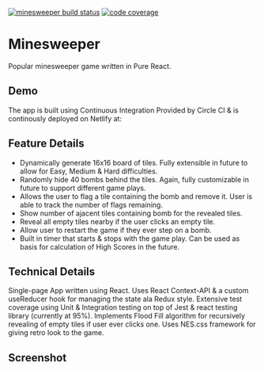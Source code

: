 [![minesweeper build status](https://img.shields.io/circleci/build/github/letsandeepio/minesweeper)](https://github.com/letsandeepio/minesweeper) [![code coverage](https://badgen.net/badge/coverage/95%25/green)](https://github.com/letsandeepio/minesweeper)

# Minesweeper

Popular minesweeper game written in Pure React.

## Demo

The app is built using Continuous Integration Provided by Circle CI & is continously deployed on Netlify at:

## Feature Details

- Dynamically generate 16x16 board of tiles. Fully extensible in future to allow for Easy, Medium & Hard difficulties.
- Randomly hide 40 bombs behind the tiles. Again, fully customizable in future to support different game plays.
- Allows the user to flag a tile containing the bomb and remove it. User is able to track the number of flags remaining.
- Show number of ajacent tiles containing bomb for the revealed tiles.
- Reveal all empty tiles nearby if the user clicks an empty tile.
- Allow user to restart the game if they ever step on a bomb.
- Built in timer that starts & stops with the game play. Can be used as basis for calculation of High Scores in the future.

## Technical Details

Single-page App written using React. Uses React Context-API & a custom useReducer hook for managing the state ala Redux style. Extensive test coverage using Unit & Integration testing on top of Jest & react testing library (currently at 95%). Implements Flood Fill algorithm for recursively revealing of empty tiles if user ever clicks one. Uses NES.css framework for giving retro look to the game.

## Screenshot

